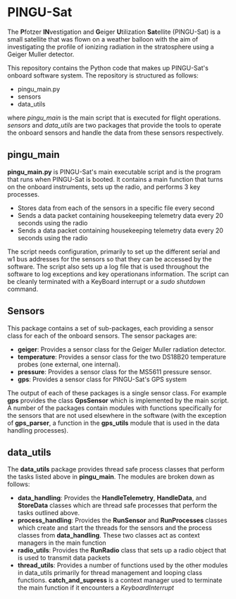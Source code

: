 # PINGU-Sat

The **P**fotzer **IN**vestigation and **G**eiger **U**tilization **Sat**ellite (PINGU-Sat) is a small satellite that was flown on a weather balloon with the aim of investigating the profile of ionizing radiation in the stratosphere using a Geiger Muller detector. 

This repository contains the Python code that makes up PINGU-Sat's onboard software system. The repository is structured as follows:
* pingu_main.py 
* sensors
* data_utils 

where *pingu_main* is the main script that is executed for flight operations. *sensors* and *data_utils* are two packages that provide the tools to operate the onboard sensors and handle the data from these sensors respectively. 

## pingu_main 

**pingu_main.py** is PINGU-Sat's main executable script and is the program that runs when PINGU-Sat is booted. It contains a main function that turns on the onboard instruments, sets up the radio, and performs 3 key processes.

- Stores data from each of the sensors in a specific file every second
- Sends a data packet containing housekeeping telemetry data every 20 seconds using the radio 
- Sends a data packet containing housekeeping telemetry data every 20 seconds using the radio 

The script needs configuration, primarily to set up the different serial and w1 bus addresses for the sensors so that they can be accessed by the software. The script also sets up a log file that is used throughout the software to log exceptions and key operationans information. The script can be cleanly terminated with a KeyBoard interrupt or a *sudo shutdown* command.


## Sensors

This package contains a set of sub-packages, each providing a sensor class for each of the onboard sensors. The sensor packages are: 
* **geiger**: Provides a sensor class for the Geiger Muller radiation detector. 
* **temperature**: Provides a sensor class for the two DS18B20 temperature probes (one external, one internal). 
* **pressure**: Provides a sensor class for the MS5611 pressure sensor. 
* **gps**: Provides a sensor class for PINGU-Sat's GPS system 

The output of each of these packages is a single sensor class. For example **gps** provides the class **GpsSensor** which is implemented by the main script. A number of the packages contain modules with functions specifically for the sensors that are not used elsewhere in the software (with the exception of **gps_parser**, a function in the **gps_utils** module that is used in the data handling processes). 

## data_utils

The **data_utils** package provides thread safe process classes that perform the tasks listed above in **pingu_main**. The modules are broken down as follows: 

* **data_handling**: Provides the **HandleTelemetry**, **HandleData**, and **StoreData** classes which are thread safe processes that perform the tasks outlined above. 
* **process_handling**: Provides the **RunSensor** and **RunProcesses** classes which create and start the threads for the sensors and the process classes from **data_handling**. These two classes act as context managers in the main function
* **radio_utils**: Provides the **RunRadio** class that sets up a radio object that is used to transmit data packets
* **thread_utils**: Provides a number of functions used by the other modules in data_utils primarily for thread management and looping class functions. **catch_and_supress** is a context manager used to terminate the main function if it encounters a *KeyboardInterrupt*



